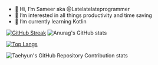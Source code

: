 - 👋 Hi, I’m Sameer aka @Latelatelateprogrammer
- 👀 I’m interested in all things productivity and time saving
- 🌱 I’m currently learning Kotlin

[![GitHub Streak](https://streak-stats.demolab.com?user=Latelatelateprogrammer&theme=transparent)](https://git.io/streak-stats)
![Anurag's GitHub stats](https://github-readme-stats.vercel.app/api?username=Latelatelateprogrammer&theme=transparent&show_icons=true)


[![Top Langs](https://github-readme-stats.vercel.app/api/top-langs/?username=Latelatelateprogrammer)](https://github.com/Latelatelateprogrammer/)

![Taehyun's GitHub Repository Contribution stats](https://github-contributor-stats.vercel.app/api?username=Latelatelateprogrammer=B&theme=default)

<!---
Latelatelateprogrammer/Latelatelateprogrammer is a ✨ special ✨ repository because its `README.md` (this file) appears on your GitHub profile.
You can click the Preview link to take a look at your changes.
--->
